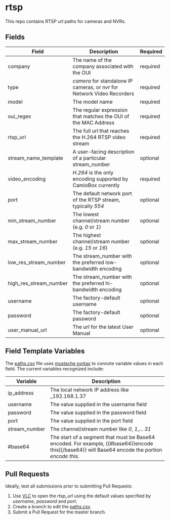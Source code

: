 # rtsp
This repo contains RTSP url paths for cameras and NVRs.

## Fields
| Field | Description | Required |
| ----- | ----------- | -------- |
| company	| The name of the company associated with the OUI | required |
| type | _camera_ for standalone IP cameras, or _nvr_ for Network Video Recorders | required |
model	| The model name | required |
oui_regex	| The regular expression that matches the OUI of the MAC Address | required |
rtsp_url	| The full url that reaches the H.264 RTSP video stream | required |
stream_name_template	| A user-facing description of a particular stream_number | optional |
video_encoding	| _H.264_ is the only encoding supported by CamioBox currently  | required |
port	| The default network port of the RTSP stream, typically _554_ | optional |
min_stream_number	| The lowest channel/stream number (e.g. _0_ or _1_) | optional |
max_stream_number	| The highest channel/stream number (e.g. _15_ or _16_) | optional |
low_res_stream_number	| The stream_number with the preferred low-bandwidth encoding | optional |
high_res_stream_number	| The stream_number with the preferred hi-bandwidth encoding | optional |
username	| The factory-default username | optional |
password	| The factory-default password | optional |
user_manual_url | The url for the latest User Manual | optional |


## Field Template Variables
The [paths.csv](../blob/master/paths.csv) file uses [mustache syntax](https://mustache.github.io/mustache.5.html) to connote variable values in each field. The current variables recognized include:

| Variable | Description |
| -------- | ----------- |
| ip_address | The local network IP address like _192.168.1.37 |
| username | The value supplied in the username field |
| password | The value supplied in the password field |
| port | The value supplied in the port field |
| stream_number | The channel/stream number like _0_, _1_,... _31_ |
| #base64 | The start of a segment that must be Base64 encoded. For example, {{#base64}}encode this{{/base64}} will Base64 encode the portion _encode this_. |

## Pull Requests
Ideally, test all submissions prior to submitting Pull Requests:
1. Use [VLC](https://www.videolan.org/vlc/) to open the _rtsp_url_ using the default values specified by _username_, _password_ and _port_.
2. Create a branch to edit the [paths.csv](../blob/master/paths.csv).
3. Submit a Pull Request for the master branch.

